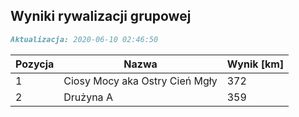 ## Wyniki rywalizacji grupowej

```markdown
Aktualizacja: 2020-06-10 02:46:50
```

Pozycja | Nazwa | Wynik [km] |
------------ | -------------  | -------------
 1 |Ciosy Mocy aka Ostry Cień Mgły | 372 
 2 |Drużyna A | 359